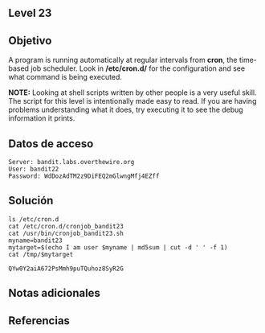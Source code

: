 ## Level 23
## Objetivo
A program is running automatically at regular intervals from **cron**, the time-based job scheduler. Look in **/etc/cron.d/** for the configuration and see what command is being executed.

**NOTE:** Looking at shell scripts written by other people is a very useful skill. The script for this level is intentionally made easy to read. If you are having problems understanding what it does, try executing it to see the debug information it prints.
## Datos de acceso
	Server: bandit.labs.overthewire.org
	User: bandit22
	Password: WdDozAdTM2z9DiFEQ2mGlwngMfj4EZff
	
## Solución
	ls /etc/cron.d
	cat /etc/cron.d/cronjob_bandit23
	cat /usr/bin/cronjob_bandit23.sh
	myname=bandit23
	mytarget=$(echo I am user $myname | md5sum | cut -d ' ' -f 1)
	cat /tmp/$mytarget
	
	QYw0Y2aiA672PsMmh9puTQuhoz8SyR2G
## Notas adicionales

## Referencias